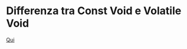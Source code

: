 # Differenza tra Const Void e Volatile Void
[Qui](https://stackoverflow.com/questions/37881240/what-is-const-void)
